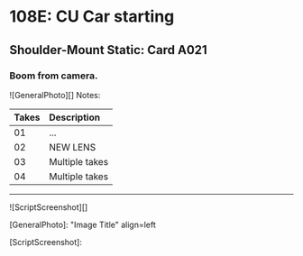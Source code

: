 # 108E: CU Car starting

## Shoulder-Mount Static: Card A021

### Boom from camera.

![GeneralPhoto][]
Notes: 

| Takes | Description |
|:---|:----|
| 01 | ... |
| 02 | NEW LENS |
| 03 | Multiple takes |
| 04 | Multiple takes |

----

![ScriptScreenshot][]


[GeneralPhoto]:  "Image Title" align=left

[ScriptScreenshot]: 